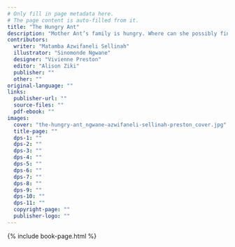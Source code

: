 ```yaml
---
# Only fill in page metadata here.
# The page content is auto-filled from it.
title: "The Hungry Ant"
description: "Mother Ant’s family is hungry. Where can she possibly find food to feed her hungry children?"
contributors:
  writer: "Matamba Azwifaneli Sellinah"
  illustrator: "Sinomonde Ngwane"
  designer: "Vivienne Preston"
  editor: "Alison Ziki"
  publisher: ""
  other: ""
original-language: ""
links:
  publisher-url: ""
  source-files: ""
  pdf-ebook: ""
images:
  cover: "the-hungry-ant_ngwane-azwifaneli-sellinah-preston_cover.jpg"
  title-page: ""
  dps-1: ""
  dps-2: ""
  dps-3: ""
  dps-4: ""
  dps-5: ""
  dps-6: ""
  dps-7: ""
  dps-8: ""
  dps-9: ""
  dps-10: ""
  dps-11: ""
  copyright-page: ""
  publisher-logo: ""
---
```


{% include book-page.html %}




